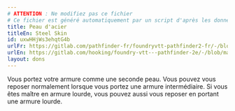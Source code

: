```yaml
---
# ATTENTION : Ne modifiez pas ce fichier
# Ce fichier est généré automatiquement par un script d'après les données du module Foundry VTT officiel et de sa traduction
title: Peau d'acier
titleEn: Steel Skin
id: uxwHHjWs3ehqtG4b
urlFr: https://gitlab.com/pathfinder-fr/foundryvtt-pathfinder2-fr/-/blob/master/data/feats/uxwHHjWs3ehqtG4b.htm
urlEn: https://gitlab.com/hooking/foundry-vtt---pathfinder-2e/-/blob/master/packs/data/feats.db/steel-skin.json
layout: dons
---
```

Vous portez votre armure comme une seconde peau. Vous pouvez vous reposer normalement lorsque vous portez une armure intermédiaire. Si vous êtes maître en armure lourde, vous pouvez aussi vous reposer en portant une armure lourde.
